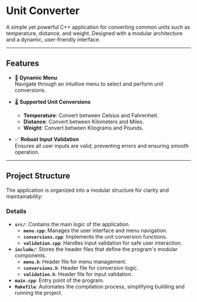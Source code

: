 # **Unit Converter**

A simple yet powerful C++ application for converting common units such as temperature, distance, and weight. Designed with a modular architecture and a dynamic, user-friendly interface.

---

## **Features**
- 🔄 **Dynamic Menu**  
  Navigate through an intuitive menu to select and perform unit conversions.

- 🌡️ **Supported Unit Conversions**  
  - **Temperature**: Convert between Celsius and Fahrenheit.  
  - **Distance**: Convert between Kilometers and Miles.  
  - **Weight**: Convert between Kilograms and Pounds.

- ✅ **Robust Input Validation**  
  Ensures all user inputs are valid, preventing errors and ensuring smooth operation.

---

## **Project Structure**
The application is organized into a modular structure for clarity and maintainability:

### **Details**
- **`src/`**: Contains the main logic of the application.
  - **`menu.cpp`**: Manages the user interface and menu navigation.
  - **`conversions.cpp`**: Implements the unit conversion functions.
  - **`validation.cpp`**: Handles input validation for safe user interaction.
- **`include/`**: Stores the header files that define the program's modular components.
  - **`menu.h`**: Header file for menu management.
  - **`conversions.h`**: Header file for conversion logic.
  - **`validation.h`**: Header file for input validation.
- **`main.cpp`**: Entry point of the program.
- **`Makefile`**: Automates the compilation process, simplifying building and running the project.
